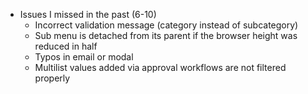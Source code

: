- Issues I missed in the past (6-10)
	- Incorrect validation message (category instead of subcategory)
	- Sub menu is detached from its parent if the browser height was reduced in half
	- Typos in email or modal 
	- Multilist values added via approval workflows are not filtered properly
